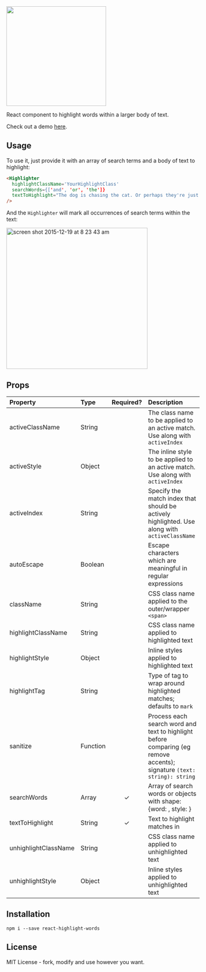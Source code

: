 <img src="https://cloud.githubusercontent.com/assets/29597/11913937/0d2dcd78-a629-11e5-83e7-6a17b6d765a5.png" width="260" height="260">

React component to highlight words within a larger body of text.

Check out a demo [here](https://bvaughn.github.io/react-highlight-words).

## Usage

To use it, just provide it with an array of search terms and a body of text to highlight:

```html
<Highlighter
  highlightClassName='YourHighlightClass'
  searchWords={['and', 'or', 'the']}
  textToHighlight="The dog is chasing the cat. Or perhaps they're just playing?"
/>
```

And the `Highlighter` will mark all occurrences of search terms within the text:

<img width="368" alt="screen shot 2015-12-19 at 8 23 43 am" src="https://cloud.githubusercontent.com/assets/29597/11914033/e3c319f6-a629-11e5-896d-1a5ce22c9ea2.png">

## Props

| Property | Type | Required? | Description |
|:---|:---|:---:|:---|
| activeClassName | String |  | The class name to be applied to an active match. Use along with `activeIndex` |
| activeStyle | Object |  | The inline style to be applied to an active match. Use along with `activeIndex` |
| activeIndex | String |  | Specify the match index that should be actively highlighted. Use along with `activeClassName` |
| autoEscape | Boolean |  | Escape characters which are meaningful in regular expressions |
| className | String |  | CSS class name applied to the outer/wrapper `<span>` |
| highlightClassName | String |  | CSS class name applied to highlighted text |
| highlightStyle | Object |  | Inline styles applied to highlighted text |
| highlightTag | String |  | Type of tag to wrap around highlighted matches; defaults to `mark` |
| sanitize | Function |  | Process each search word and text to highlight before comparing (eg remove accents); signature `(text: string): string` |
| searchWords | Array<String or Object> | ✓ | Array of search words or objects with shape: {word: <serch word>, style: <inline style to search word>} |
| textToHighlight | String | ✓ | Text to highlight matches in |
| unhighlightClassName | String |  | CSS class name applied to unhighlighted text |
| unhighlightStyle | Object |  | Inline styles applied to unhighlighted text |

## Installation
```
npm i --save react-highlight-words
```

## License
MIT License - fork, modify and use however you want.
